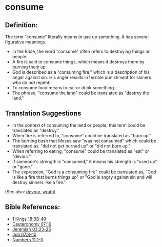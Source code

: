 # consume #

## Definition: ##

The term "consume" literally means to use up something. It has several figurative meanings.

* In the Bible, the word "consume" often refers to destroying things or people.
* A fire is said to consume things, which means it destroys them by burning them up.
* God is described as a "consuming fire," which is a description of his anger against sin. His anger results in terrible punishment for sinners who do not repent.
* To consume food means to eat or drink something.
* The phrase, "consume the land" could be translated as "destroy the land."

## Translation Suggestions ##

* In the context of consuming the land or people, this term could be translated as "destroy."
* When fire is referred to, "consume" could be translated as "burn up."
* The burning bush that Moses saw "was not consumed" which could be translated as, "did not get burned up" or "did not burn up."
* When referring to eating, "consume" could be translated as "eat" or "devour."
* If someone's strength is "consumed," it means his strength is "used up" or "gone."
* The expression, "God is a consuming fire" could be translated as, "God is like a fire that burns things up" or "God is angry against sin and will destroy sinners like a fire."

(See also: [devour](../other/devour.md), [wrath](../kt/wrath.md))

## Bible References: ##

* [1 Kings 18:38-40](https://door43.org/en/bible/notes/1ki/18/38)
* [Deuteronomy 07:16](https://door43.org/en/bible/notes/deu/07/16)
* [Jeremiah 03:23-25](https://door43.org/en/bible/notes/jer/03/23)
* [Job 07:8-10](https://door43.org/en/bible/notes/job/07/08)
* [Numbers 11:1-3](https://door43.org/en/bible/notes/num/11/01)

